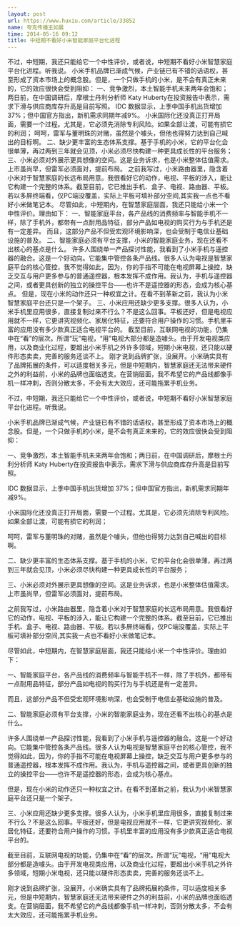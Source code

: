 ```yaml
---
layout: post
url: https://www.huxiu.com/article/33852
name: 夸克传播王如晨
time: 2014-05-16 09:12
title: 中短期不看好小米智能家庭平台化进程
---
```

不过，中短期，我还只能给它一个中性评价，或者说，中短期不看好小米智慧家庭平台化进程。听我说。 小米手机品牌已渐成气候，产业链已有不错的话语权，甚至形成了资本市场上的概念股。但是，一个只做手机的小米，是不会有真正未来的，它的效应很快会受到阻抑： 一、竞争激烈，本土智能手机未来两年会饱和；两日前，在中国调研后，摩根士丹利分析师 Katy Huberty在投资报告中表示，需求下滑与供应商库存升高是目前写照。 IDC 数据显示，上季中国手机出货增加 37%；但中国官方指出，新机需求同期年减9%。 小米国际化还没真正打开局面，需要一个过程。尤其是，它必须先消除专利风险。如果全部让渡，可能有损它的利润； 呵呵，雷军与董明珠的对赌，虽然是个噱头，但他也得努力达到自己喊出的目标啊。 二、缺少更丰富的生态体系支撑。基于手机的小米，它的平台化会很单薄，再过两到三年就会见顶，小米必须尽快构建一种更具成长性的平台服务； 三、小米必须对外展示更具想像的空间。这是业务诉求，也是小米整体估值需求。上市虽尚早，但雷军必须面对，提前布局。 之前我写过，小米路由器里，隐含着小米对于智慧家庭的长远布局用意。我很看好它的动作，电视、平板的涉入，能让它构建一个完整的体系。截至目前，它已推出手机、盒子、电视、路由器、平板。若以多屏终端看，仅PC端没覆盖，实际上平板可填补部分空间,其实我一点也不看好小米做笔记本。 尽管如此，中短期内，在智慧家庭层面，我还只能给小米一个中性评价。理由如下： 一、智能家庭平台，各产品线的消费频率与智能手机不一样，除了手机外，都带有一点耐用品特征，部分产品如电视的购买行为与手机还是有一定差异。 而且，这部分产品不但受宏观环境影响深，也会受制于电信业基础设施的普及。 二、智能家庭必须有平台支撑，小米的智能家庭业务，现在还看不出核心的基点是什么。 许多人围绕单一产品探讨性能，我看到了小米手机与遥控器的融合。这是一个好动向。它能集中管控各条产品线。很多人认为电视是智慧家庭平台的核心管控，我不觉得如此，因为，你的手指不可能在电视屏幕上操控，缺乏交互与用户更多参与的普通遥控器，根本发挥不成作用。我认为，手机与遥控器之间，或者更具创新的独立的操控平台——也许不是遥控器的形态，会成为核心基点。 但是，现在小米的动作还只一种权宜之计。在看不到革新之前，我认为小米智慧家庭平台还只是一个架子。 三、小米应用还缺少更多支撑。很多人认为，小米手机里应用很多，直接复制过来不行么？不是这么回事。平板还好，但是电视应用就不一样，它更讲究视频化、家居化特征，还要符合用户操作的习惯。手机里丰富的应用没有多少款真正适合电视平台的。 截至目前，互联网电视的功能，仍集中在“看”的层次。所谓“玩”电视，“用”电视大部分都是造噱头。由于开发电视类应用，以及商业化过程，要超出小米手机之外许多领域，短期小米电视，还只能以硬件形态卖卖，完善的服务还谈不上。 刚才说到品牌扩张，没展开。小米确实具有了品牌拓展的条件，可以适度相关多元，但是中短期内，智慧家庭还无法带来硬件之外的利益前，小米的品牌也面临透支。在营销层面，我不希望它的产品线都像手机一样冲刺，否则分散太多，不会有太大效应，还可能拖累手机业务。

不过，中短期，我还只能给它一个中性评价，或者说，中短期不看好小米智慧家庭平台化进程。听我说。

小米手机品牌已渐成气候，产业链已有不错的话语权，甚至形成了资本市场上的概念股。但是，一个只做手机的小米，是不会有真正未来的，它的效应很快会受到阻抑：

一、竞争激烈，本土智能手机未来两年会饱和；两日前，在中国调研后，摩根士丹利分析师 Katy Huberty在投资报告中表示，需求下滑与供应商库存升高是目前写照。

IDC 数据显示，上季中国手机出货增加 37%；但中国官方指出，新机需求同期年减9%。

小米国际化还没真正打开局面，需要一个过程。尤其是，它必须先消除专利风险。如果全部让渡，可能有损它的利润；

呵呵，雷军与董明珠的对赌，虽然是个噱头，但他也得努力达到自己喊出的目标啊。

二、缺少更丰富的生态体系支撑。基于手机的小米，它的平台化会很单薄，再过两到三年就会见顶，小米必须尽快构建一种更具成长性的平台服务；

三、小米必须对外展示更具想像的空间。这是业务诉求，也是小米整体估值需求。上市虽尚早，但雷军必须面对，提前布局。

之前我写过，小米路由器里，隐含着小米对于智慧家庭的长远布局用意。我很看好它的动作，电视、平板的涉入，能让它构建一个完整的体系。截至目前，它已推出手机、盒子、电视、路由器、平板。若以多屏终端看，仅PC端没覆盖，实际上平板可填补部分空间,其实我一点也不看好小米做笔记本。

尽管如此，中短期内，在智慧家庭层面，我还只能给小米一个中性评价。理由如下：

一、智能家庭平台，各产品线的消费频率与智能手机不一样，除了手机外，都带有一点耐用品特征，部分产品如电视的购买行为与手机还是有一定差异。

而且，这部分产品不但受宏观环境影响深，也会受制于电信业基础设施的普及。

二、智能家庭必须有平台支撑，小米的智能家庭业务，现在还看不出核心的基点是什么。

许多人围绕单一产品探讨性能，我看到了小米手机与遥控器的融合。这是一个好动向。它能集中管控各条产品线。很多人认为电视是智慧家庭平台的核心管控，我不觉得如此，因为，你的手指不可能在电视屏幕上操控，缺乏交互与用户更多参与的普通遥控器，根本发挥不成作用。我认为，手机与遥控器之间，或者更具创新的独立的操控平台——也许不是遥控器的形态，会成为核心基点。

但是，现在小米的动作还只一种权宜之计。在看不到革新之前，我认为小米智慧家庭平台还只是一个架子。

三、小米应用还缺少更多支撑。很多人认为，小米手机里应用很多，直接复制过来不行么？不是这么回事。平板还好，但是电视应用就不一样，它更讲究视频化、家居化特征，还要符合用户操作的习惯。手机里丰富的应用没有多少款真正适合电视平台的。

截至目前，互联网电视的功能，仍集中在“看”的层次。所谓“玩”电视，“用”电视大部分都是造噱头。由于开发电视类应用，以及商业化过程，要超出小米手机之外许多领域，短期小米电视，还只能以硬件形态卖卖，完善的服务还谈不上。

刚才说到品牌扩张，没展开。小米确实具有了品牌拓展的条件，可以适度相关多元，但是中短期内，智慧家庭还无法带来硬件之外的利益前，小米的品牌也面临透支。在营销层面，我不希望它的产品线都像手机一样冲刺，否则分散太多，不会有太大效应，还可能拖累手机业务。

